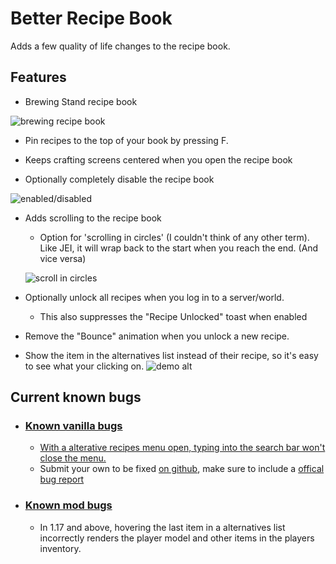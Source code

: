# Better Recipe Book

Adds a few quality of life changes to the recipe book.

## Features

- Brewing Stand recipe book

![brewing recipe book](https://raw.githubusercontent.com/mrshmllow/BetterRecipeBook/1.17/.github/images/demo_brewing_recipe_book.png)

- Pin recipes to the top of your book by pressing F.

- Keeps crafting screens centered when you open the recipe book

- Optionally completely disable the recipe book

![enabled/disabled](https://github.com/mrshmllow/BetterRecipeBook/raw/main/.github/images/demo_disabled.png)

- Adds scrolling to the recipe book
    - Option for 'scrolling in circles' (I couldn't think of any other term). Like JEI, it will wrap back to the start when you reach the end. (And vice versa)
   
    ![scroll in circles](https://github.com/mrshmllow/BetterRecipeBook/raw/main/.github/images/demo_circles.png)
- Optionally unlock all recipes when you log in to a server/world.
  - This also suppresses the "Recipe Unlocked" toast when enabled
- Remove the "Bounce" animation when you unlock a new recipe.
- Show the item in the alternatives list instead of their recipe, so it's easy to see what your clicking on.
![demo alt](https://github.com/mrshmllow/BetterRecipeBook/raw/main/.github/images/demo_alternatives.png)

## Current known bugs
- ### [Known vanilla bugs](https://github.com/mrshmllow/BetterRecipeBook/labels/Vanilla%20bug)
    - [With a alterative recipes menu open, typing into the search bar won't close the menu.](https://github.com/mrshmllow/BetterRecipeBook/raw/main/.github/images/demo_bug_1.png)
    - Submit your own to be fixed [on github](https://github.com/mrshmllow/BetterRecipeBook/labels/Vanilla%20bug), make sure to include a [offical bug report](https://bugs.mojang.com/projects/MC/summary)
- ### [Known mod bugs](https://github.com/mrshmllow/BetterRecipeBook/labels/bug)
    - In 1.17 and above, hovering the last item in a alternatives list incorrectly renders the player model and other items in the players inventory.
